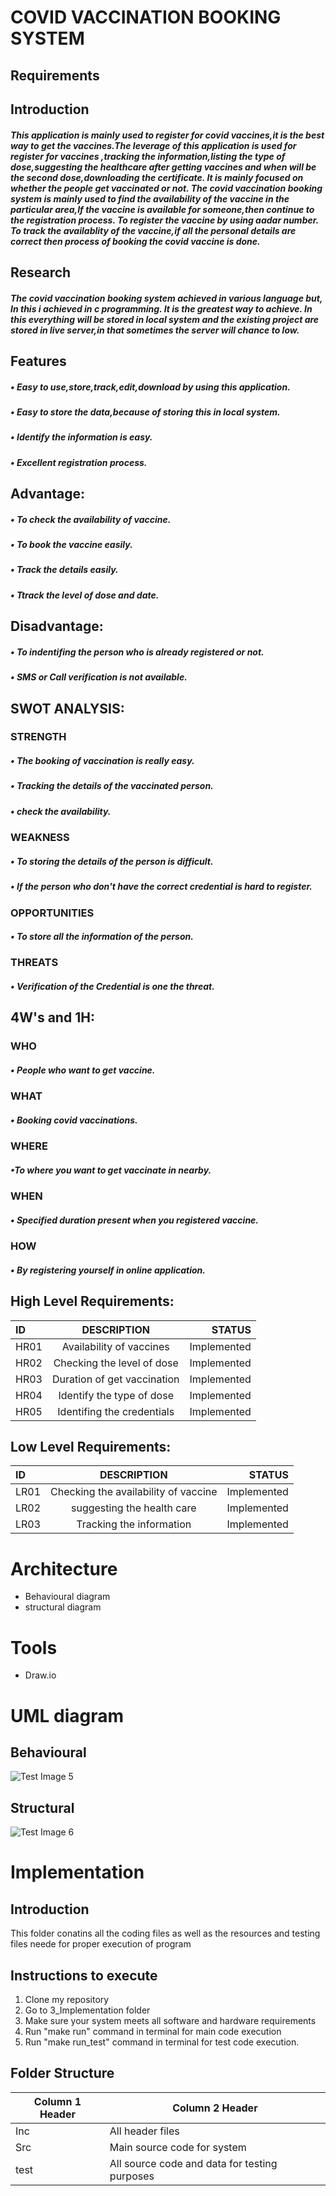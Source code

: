 
#   COVID VACCINATION BOOKING SYSTEM

## Requirements
  
## Introduction

  ##### This application is mainly used to register for covid vaccines,it is the best way to get the vaccines.The leverage of this application is used for register for vaccines ,tracking the information,listing the type of dose,suggesting the healthcare after getting vaccines and when will be the second dose,downloading the certificate. It is mainly focused on whether the people get vaccinated or not. The covid vaccination booking system is mainly used to find the availability of the vaccine in the particular area,If the vaccine is available for someone,then continue to the registration process. To register the vaccine by using aadar number. To track the availablity of the vaccine,if all the personal details are correct then process of booking the covid vaccine is done.
  
 ## Research
  
   ##### The covid vaccination booking system achieved in various language but, In this i achieved in c programming. It is the greatest way to achieve. In this everything will be stored in local system and the existing project are stored in live server,in that sometimes the server will chance to low.
  
  ## Features
       
   #####  • Easy to use,store,track,edit,download by using this application.
   #####  • Easy to store the data,because of storing this in local system.
   #####  • Identify the information is easy.
   #####  • Excellent registration process.
   
## Advantage:
   
   #####  • To check the availability of vaccine.
   #####  • To book the vaccine easily.
   #####  • Track the details easily.
   #####  •  Ttrack the level of dose and date.
 
## Disadvantage:
  
   #####  • To indentifing the person who is already registered or not.
   #####  • SMS or Call verification is not available.

## SWOT ANALYSIS:

 ### STRENGTH

   #####  • The booking of vaccination is really easy.
   #####  • Tracking the details of the vaccinated person.
   #####  • check the availability.
  
 ### WEAKNESS
   
   #####  • To storing the details of the person is difficult.
   #####  • If the person who don't have the correct credential is hard to register.
 
 ### OPPORTUNITIES
 
   #####  • To store all the information of the person.

 ### THREATS
 
  #####  • Verification of the Credential is one the threat.

## 4W's and 1H:
 
 ### WHO
  
   ##### • People who want to get vaccine.
     
### WHAT
  
   ##### • Booking covid vaccinations.
     
### WHERE
 
   ##### •To where you want to get vaccinate in nearby.
     
### WHEN
  
   ##### • Specified duration present when you registered vaccine.
    
### HOW
   
   ##### • By registering yourself in online application.

## High Level Requirements:

  |  ID    |  DESCRIPTION                  |  STATUS       |
  | :---   |  :---:                        |  ---:         |
  | HR01   | Availability of vaccines      | Implemented   |
  | HR02   | Checking the level of dose    | Implemented   |
  | HR03   | Duration of get vaccination   | Implemented   |
  | HR04   | Identify the type of dose     | Implemented   |
  | HR05   | Identifing the credentials    | Implemented   |
 

## Low Level Requirements:

  |  ID    |  DESCRIPTION                             |  STATUS             |
  | :---   |  :---:                                   |  ---:               |
  | LR01   | Checking the availability of vaccine     | Implemented         |
  | LR02   | suggesting the health care               | Implemented         |
  | LR03   | Tracking the information                 | Implemented         |
  

# Architecture

   - Behavioural diagram
   - structural diagram

# Tools
  
  - Draw.io 
                                
# UML diagram

## Behavioural

![Test Image 5](https://github.com/sumithra18/M1_Covid_Vaccination_Booking_System/blob/main/2_Design/behavioural.png)
  
  
## Structural
![Test Image 6](https://github.com/sumithra18/M1_Covid_Vaccination_Booking_System/blob/main/2_Design/Structural%20diagram.png)


# Implementation
## Introduction
This folder conatins all the coding files as well as the resources and testing files neede for proper execution of program

## Instructions to execute
1. Clone my repository
2. Go to 3_Implementation folder
3. Make sure your system meets all software and hardware requirements
4. Run "make run" command in terminal for main code execution
5. Run "make run_test" command in terminal for test code execution.

## Folder Structure

| Column 1 Header | Column 2 Header | 
| --------------- | --------------- |
| Inc | All header files |
| Src | Main source code for system | 
| test | All source code and data for testing purposes | 
